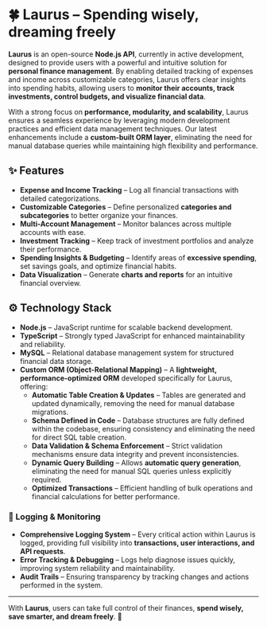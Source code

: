 # 🍀 Laurus – Spending wisely, dreaming freely  

**Laurus** is an open-source **Node.js API**, currently in active development, designed to provide users with a powerful and intuitive solution for **personal finance management**. By enabling detailed tracking of expenses and income across customizable categories, Laurus offers clear insights into spending habits, allowing users to **monitor their accounts, track investments, control budgets, and visualize financial data**.  

With a strong focus on **performance, modularity, and scalability**, Laurus ensures a seamless experience by leveraging modern development practices and efficient data management techniques. Our latest enhancements include a **custom-built ORM layer**, eliminating the need for manual database queries while maintaining high flexibility and performance.

## ✨ Features  

- **Expense and Income Tracking** – Log all financial transactions with detailed categorizations.  
- **Customizable Categories** – Define personalized **categories and subcategories** to better organize your finances.  
- **Multi-Account Management** – Monitor balances across multiple accounts with ease.  
- **Investment Tracking** – Keep track of investment portfolios and analyze their performance.  
- **Spending Insights & Budgeting** – Identify areas of **excessive spending**, set savings goals, and optimize financial habits.  
- **Data Visualization** – Generate **charts and reports** for an intuitive financial overview.  

## ⚙️ Technology Stack  

- **Node.js** – JavaScript runtime for scalable backend development.  
- **TypeScript** – Strongly typed JavaScript for enhanced maintainability and reliability.  
- **MySQL** – Relational database management system for structured financial data storage.  
- **Custom ORM (Object-Relational Mapping)** – A **lightweight, performance-optimized ORM** developed specifically for Laurus, offering:  
  - **Automatic Table Creation & Updates** – Tables are generated and updated dynamically, removing the need for manual database migrations.  
  - **Schema Defined in Code** – Database structures are fully defined within the codebase, ensuring consistency and eliminating the need for direct SQL table creation.  
  - **Data Validation & Schema Enforcement** – Strict validation mechanisms ensure data integrity and prevent inconsistencies.  
  - **Dynamic Query Building** – Allows **automatic query generation**, eliminating the need for manual SQL queries unless explicitly required.  
  - **Optimized Transactions** – Efficient handling of bulk operations and financial calculations for better performance.  

### 📖 Logging & Monitoring  

- **Comprehensive Logging System** – Every critical action within Laurus is logged, providing full visibility into **transactions, user interactions, and API requests**.  
- **Error Tracking & Debugging** – Logs help diagnose issues quickly, improving system reliability and maintainability.  
- **Audit Trails** – Ensuring transparency by tracking changes and actions performed in the system.  

---

With **Laurus**, users can take full control of their finances, **spend wisely, save smarter, and dream freely**. 🚀
